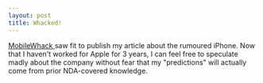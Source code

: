 ```yaml
---
layout: post
title: Whacked! 
---
```

<p><a href="http://www.mobilewhack.com/">MobileWhack </a>saw fit to publish my article about the rumoured iPhone. Now that I haven't worked for Apple for 3 years, I can feel free to speculate madly about the company without fear that my "predictions" will actually come from prior NDA-covered knowledge. </p>
